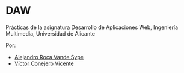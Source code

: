 # DAW
Prácticas de la asignatura Desarrollo de Aplicaciones Web, Ingeniería Multimedia, Universidad de Alicante

Por: 

* [Alejandro Roca Vande Sype](https://github.com/AlexRoca95)
* [Víctor Conejero Vicente](https://github.com/vcv8)
